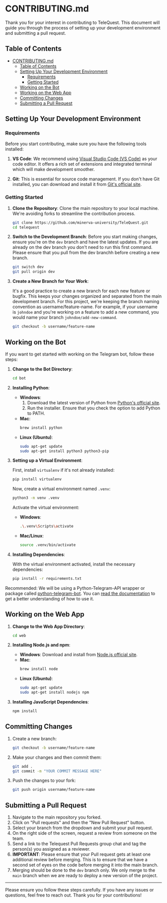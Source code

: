 # CONTRIBUTING.md

Thank you for your interest in contributing to TeleQuest. This document will guide you through the process of setting up your development environment and submitting a pull request.

## Table of Contents
- [CONTRIBUTING.md](#contributingmd)
  - [Table of Contents](#table-of-contents)
  - [Setting Up Your Development Environment](#setting-up-your-development-environment)
    - [Requirements](#requirements)
    - [Getting Started](#getting-started)
  - [Working on the Bot](#working-on-the-bot)
  - [Working on the Web App](#working-on-the-web-app)
  - [Committing Changes](#committing-changes)
  - [Submitting a Pull Request](#submitting-a-pull-request)

## Setting Up Your Development Environment

### Requirements

Before you start contributing, make sure you have the following tools installed:

1. **VS Code**: We recommend using [Visual Studio Code (VS Code)](https://code.visualstudio.com/) as your code editor. It offers a rich set of extensions and integrated terminal which will make development smoother.

2. **Git**: This is essential for source code management. If you don't have Git installed, you can download and install it from [Git's official site](https://git-scm.com/).

### Getting Started

1. **Clone the Repository**: Clone the main repository to your local machine. We're avoiding forks to streamline the contribution process.

    ```bash
    git clone https://github.com/minerva-university/TeleQuest.git
    cd telequest
    ```

2. **Switch to the Development Branch**: Before you start making changes, ensure you're on the `dev` branch and have the latest updates. If you are already on the dev branch you don't need to run this first command. Please ensure that you pull from the dev branchh before creating a new branch.

    ```bash
    git switch dev
    git pull origin dev
    ```

3. **Create a New Branch for Your Work**:

   It's a good practice to create a new branch for each new feature or bugfix. This keeps your changes organized and separated from the main development branch. For this project, we're keeping the branch naming convention as username/feature-name. For example, if your username is `johndoe` and you're working on a feature to add a new command, you would name your branch `johndoe/add-new-command`.

   ```bash
   git checkout -b username/feature-name
   ```

## Working on the Bot

If you want to get started with working on the Telegram bot, follow these steps:

1. **Change to the Bot Directory**:
   
   ```bash
   cd bot
   ```

2. **Installing Python**:

   - **Windows**:
     1. Download the latest version of Python from [Python's official site](https://www.python.org/downloads/windows/).
     2. Run the installer. Ensure that you check the option to add Python to PATH.
   - **Mac**:
     ```bash
     brew install python
     ```
   - **Linux (Ubuntu)**:
     ```bash
     sudo apt-get update
     sudo apt-get install python3 python3-pip
     ```

3. **Setting up a Virtual Environment**:

   First, install `virtualenv` if it's not already installed:

   ```bash
   pip install virtualenv
   ```

   Now, create a virtual environment named `.venv`:

   ```bash
   python3 -m venv .venv
   ```

   Activate the virtual environment:

   - **Windows**:
     ```bash
     .\.venv\Scripts\activate
     ```
   - **Mac/Linux**:
     ```bash
     source .venv/bin/activate
     ```

4. **Installing Dependencies**:
   
   With the virtual environment activated, install the necessary dependencies:

   ```bash
   pip install -r requirements.txt
   ```
Recommended: We will be using a Python-Telegram-API wrapper or package called [python-telegram-bot](https://python-telegram-bot.org/). You can [read the documentation](https://docs.python-telegram-bot.org/en/v20.6/) to get a better understanding of how to use it.

## Working on the Web App

1. **Change to the Web App Directory**:

   ```bash
   cd web
   ```

2. **Installing Node.js and npm**:

   - **Windows**: Download and install from [Node.js official site](https://nodejs.org/).
   - **Mac**:
     ```bash
     brew install node
     ```
   - **Linux (Ubuntu)**:
     ```bash
     sudo apt-get update
     sudo apt-get install nodejs npm
     ```

3. **Installing JavaScript Dependencies**:

   ```bash
   npm install
   ```

## Committing Changes

1. Create a new branch:

   ```bash
   git checkout -b username/feature-name
   ```

2. Make your changes and then commit them:

   ```bash
   git add .
   git commit -m "YOUR COMMIT MESSAGE HERE"
   ```

3. Push the changes to your fork:

   ```bash
   git push origin username/feature-name
   ```

## Submitting a Pull Request

1. Navigate to the main repository you forked.
2. Click on "Pull requests" and then the "New Pull Request" button.
3. Select your branch from the dropdown and submit your pull request.
4. On the right side of the screen, request a review from someone on the team.
5. Send a link to the Telequest Pull Requests group chat and tag the person(s) you assigned as a reviewer.
6. **IMPORTANT**: Please ensure that your Pull request gets at least one additional review before merging. This is to ensure that we have a second set of eyes on the code before merging it into the main branch.
7. Merging should be done to the `dev` branch only. We only merge to the `main` branch when we are ready to deploy a new version of the project.

---

Please ensure you follow these steps carefully. If you have any issues or questions, feel free to reach out. Thank you for your contributions!